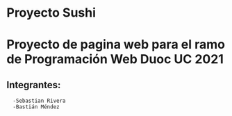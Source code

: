 # Proyecto Sushi

# Proyecto de pagina web para el ramo de Programación Web Duoc UC 2021

## Integrantes: 
      -Sebastian Rivera
      -Bastián Méndez
